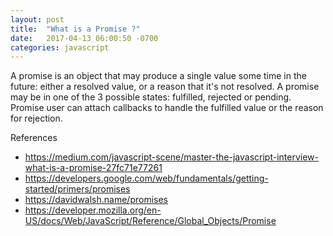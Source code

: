 ```yaml
---
layout: post
title:  "What is a Promise ?"
date:   2017-04-13 06:00:50 -0700
categories: javascript
---
```


A promise is an object that may produce a single value
some time in the future: either a resolved value, or a
reason that it's not resolved. A promise may be in one of
the 3 possible states: fulfilled, rejected or pending.
Promise user can attach callbacks to handle the fulfilled
value or the reason for rejection.


References

- https://medium.com/javascript-scene/master-the-javascript-interview-what-is-a-promise-27fc71e77261
- https://developers.google.com/web/fundamentals/getting-started/primers/promises
- https://davidwalsh.name/promises
- https://developer.mozilla.org/en-US/docs/Web/JavaScript/Reference/Global_Objects/Promise
